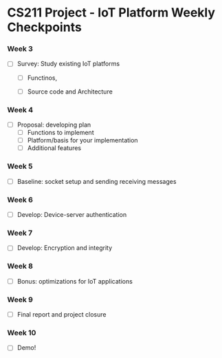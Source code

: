 # CS211 Project - IoT Platform Weekly Checkpoints

### Week 3

- [ ] Survey: Study existing IoT platforms 
    - [ ] Functinos,

    - [ ] Source code and Architecture

### Week 4

- [ ] Proposal: developing plan
  - [ ] Functions to implement
  - [ ] Platform/basis for your implementation
  - [ ] Additional features

### Week 5

- [ ] Baseline: socket setup and sending receiving messages

### Week 6

- [ ] Develop: Device-server authentication

### Week 7

- [ ] Develop: Encryption and integrity 

### Week 8

- [ ] Bonus: optimizations for IoT applications

### Week 9

- [ ] Final report and project closure

### Week 10

- [ ] Demo!